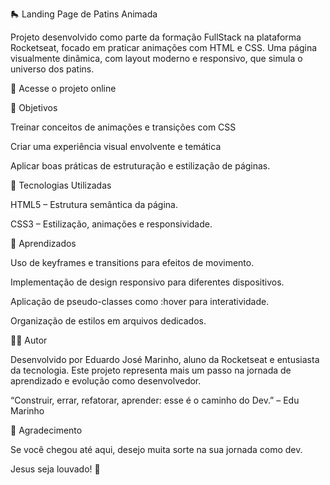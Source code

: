 🛼 Landing Page de Patins Animada

Projeto desenvolvido como parte da formação FullStack na plataforma Rocketseat, focado em praticar animações com HTML e CSS. 
Uma página visualmente dinâmica, com layout moderno e responsivo, que simula o universo dos patins.


🔗 Acesse o projeto online



🎯 Objetivos

Treinar conceitos de animações e transições com CSS

Criar uma experiência visual envolvente e temática

Aplicar boas práticas de estruturação e estilização de páginas.



🚀 Tecnologias Utilizadas

HTML5 – Estrutura semântica da página.

CSS3 – Estilização, animações e responsividade.



🧠 Aprendizados


Uso de keyframes e transitions para efeitos de movimento.

Implementação de design responsivo para diferentes dispositivos.

Aplicação de pseudo-classes como :hover para interatividade.

Organização de estilos em arquivos dedicados.




🙋‍♂️ Autor

Desenvolvido por Eduardo José Marinho, aluno da Rocketseat e entusiasta da tecnologia. 
Este projeto representa mais um passo na jornada de aprendizado e evolução como desenvolvedor.



“Construir, errar, refatorar, aprender: esse é o caminho do Dev.” – Edu Marinho



🙌 Agradecimento

Se você chegou até aqui, desejo muita sorte na sua jornada como dev.

Jesus seja louvado! 🙏

